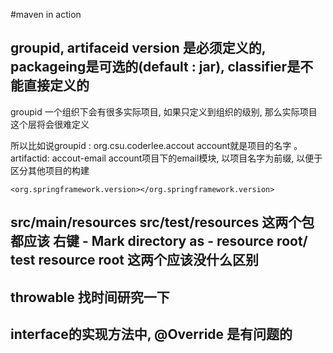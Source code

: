 #maven in action

## groupid, artifaceid version 是必须定义的, packageing是可选的(default : jar), classifier是不能直接定义的

groupid 一个组织下会有很多实际项目, 如果只定义到组织的级别, 那么实际项目这个层将会很难定义


所以比如说groupid :  org.csu.coderlee.accout   account就是项目的名字 。  artifactid: accout-email   account项目下的email模块, 以项目名字为前缀, 以便于区分其他项目的构建



<properties> 

    <org.springframework.version></org.springframework.version>
</properties>


## src/main/resources  src/test/resources 这两个包都应该 右键 - Mark directory as - resource root/ test resource root 这两个应该没什么区别

## throwable 找时间研究一下

## interface的实现方法中, @Override 是有问题的